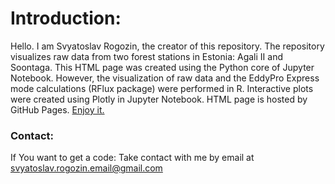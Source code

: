 # Introduction:
Hello. I am Svyatoslav Rogozin, the creator of this repository. 
The repository visualizes raw data from two forest stations in Estonia: Agali II and Soontaga. 
This HTML page was created using the Python core of Jupyter Notebook. 
However, the visualization of raw data and the EddyPro Express mode calculations (RFlux package) were performed in R. 
Interactive plots were created using Plotly in Jupyter Notebook. 
HTML page is hosted by GitHub Pages.
[Enjoy it.](https://svyatoslav-stack.github.io/Stations/)

### Contact:
If You want to get a code: Take contact with me by email at [svyatoslav.rogozin.email@gmail.com](javascript:void(location.href='mailto:'+String.fromCharCode(121,111,117,114,46,101,109,97,105,108,32,58,32)+String.fromCharCode(101,120,97,109,112,108,101,32,64,101,120,97,109,112,108,101,46,99,111,109)))
